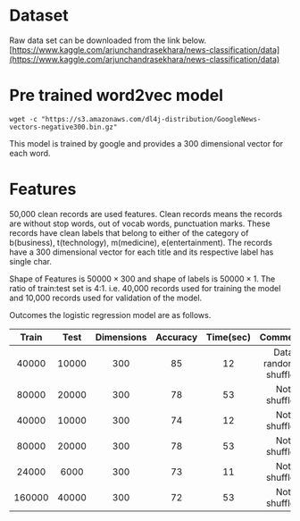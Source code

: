 # Dataset

Raw data set can be downloaded from the link below. <br>
[https://www.kaggle.com/arjunchandrasekhara/news-classification/data](https://www.kaggle.com/arjunchandrasekhara/news-classification/data)

# Pre trained word2vec model

```
wget -c "https://s3.amazonaws.com/dl4j-distribution/GoogleNews-vectors-negative300.bin.gz"
```

This model is trained by google and provides a 300 dimensional vector for each word.

# Features

50,000 clean records are used features. Clean records means the records are without stop words, out of vocab words, punctuation marks. These records have clean labels that belong to either of the category of b(business), t(technology), m(medicine), e(entertainment).
The records have a 300 dimensional vector for each title and its respective label has single char.

Shape of Features is $50000\times300$ and shape of labels is $50000\times1$.
The ratio of train:test set is 4:1. i.e. 40,000 records used for training the model and 10,000 records used for validation of the model.

Outcomes the logistic regression model are as follows. <br>

| Train  | Test  | Dimensions | Accuracy | Time(sec) |        Comments        |
| :----: | :---: | :--------: | :------: | :-------: | :--------------------: |
| 40000  | 10000 |    300     |    85    |    12     | Data randomly shuffled |
| 80000  | 20000 |    300     |    78    |    53     |      Not shuffled      |
| 40000  | 10000 |    300     |    74    |    12     |      Not shuffled      |
| 80000  | 20000 |    300     |    78    |    53     |      Not shuffled      |
| 24000  | 6000  |    300     |    73    |    11     |      Not shuffled      |
| 160000 | 40000 |    300     |    72    |    53     |      Not shuffled      |
